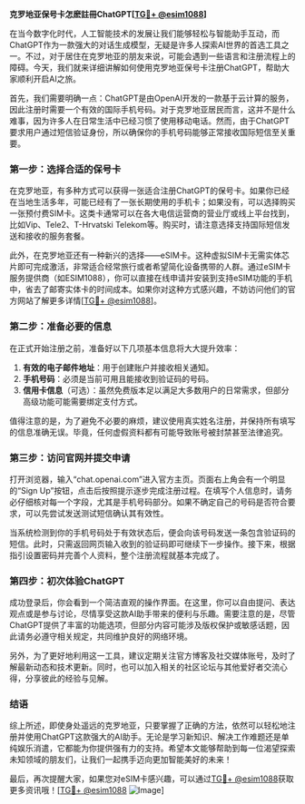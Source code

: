 **克罗地亚保号卡怎麽註冊ChatGPT[[TG💪+ @esim1088](https://t.me/s/esim1088)]**

在当今数字化时代，人工智能技术的发展让我们能够轻松与智能助手互动，而ChatGPT作为一款强大的对话生成模型，无疑是许多人探索AI世界的首选工具之一。不过，对于居住在克罗地亚的朋友来说，可能会遇到一些语言和注册流程上的障碍。今天，我们就来详细讲解如何使用克罗地亚保号卡注册ChatGPT，帮助大家顺利开启AI之旅。

首先，我们需要明确一点：ChatGPT是由OpenAI开发的一款基于云计算的服务，因此注册时需要一个有效的国际手机号码。对于克罗地亚居民而言，这并不是什么难事，因为许多人在日常生活中已经习惯了使用移动电话。然而，由于ChatGPT要求用户通过短信验证身份，所以确保你的手机号码能够正常接收国际短信至关重要。

### 第一步：选择合适的保号卡

在克罗地亚，有多种方式可以获得一张适合注册ChatGPT的保号卡。如果你已经在当地生活多年，可能已经有了一张长期使用的手机卡；如果没有，可以选择购买一张预付费SIM卡。这类卡通常可以在各大电信运营商的营业厅或线上平台找到，比如Vip、Tele2、T-Hrvatski Telekom等。购买时，请注意选择支持国际短信发送和接收的服务套餐。

此外，在克罗地亚还有一种新兴的选择——eSIM卡。这种虚拟SIM卡无需实体芯片即可完成激活，非常适合经常旅行或者希望简化设备携带的人群。通过eSIM卡服务提供商（如ESIM1088），你可以直接在线申请并安装到支持eSIM功能的手机中，省去了邮寄实体卡的时间成本。如果你对这种方式感兴趣，不妨访问他们的官方网站了解更多详情[[TG💪+ @esim1088](https://t.me/s/esim1088)]。

### 第二步：准备必要的信息

在正式开始注册之前，准备好以下几项基本信息将大大提升效率：

1. **有效的电子邮件地址**：用于创建账户并接收相关通知。
2. **手机号码**：必须是当前可用且能接收到验证码的号码。
3. **信用卡信息**（可选）：虽然免费版本足以满足大多数用户的日常需求，但部分高级功能可能需要绑定支付方式。

值得注意的是，为了避免不必要的麻烦，建议使用真实姓名注册，并保持所有填写的信息准确无误。毕竟，任何虚假资料都有可能导致账号被封禁甚至法律追究。

### 第三步：访问官网并提交申请

打开浏览器，输入“chat.openai.com”进入官方主页。页面右上角会有一个明显的“Sign Up”按钮，点击后按照提示逐步完成注册过程。在填写个人信息时，请务必仔细核对每一个字段，尤其是手机号码部分。如果不确定自己的号码是否符合要求，可以先尝试发送测试短信确认其有效性。

当系统检测到你的手机号码处于有效状态后，便会向该号码发送一条包含验证码的短信。此时，只需返回网页输入收到的验证码即可继续下一步操作。接下来，根据指引设置密码并完善个人资料，整个注册流程就基本完成了。

### 第四步：初次体验ChatGPT

成功登录后，你会看到一个简洁直观的操作界面。在这里，你可以自由提问、表达观点或是参与讨论，尽情享受这款AI助手带来的便利与乐趣。需要注意的是，尽管ChatGPT提供了丰富的功能选项，但部分内容可能涉及版权保护或敏感话题，因此请务必遵守相关规定，共同维护良好的网络环境。

另外，为了更好地利用这一工具，建议定期关注官方博客及社交媒体账号，及时了解最新动态和技术更新。同时，也可以加入相关的社区论坛与其他爱好者交流心得，分享彼此的经验与见解。

### 结语

综上所述，即使身处遥远的克罗地亚，只要掌握了正确的方法，依然可以轻松地注册并使用ChatGPT这款强大的AI助手。无论是学习新知识、解决工作难题还是单纯娱乐消遣，它都能为你提供强有力的支持。希望本文能够帮助到每一位渴望探索未知领域的朋友们，让我们一起携手迈向更加智能美好的未来！

最后，再次提醒大家，如果您对eSIM卡感兴趣，可以通过[TG💪+ @esim1088](https://t.me/s/esim1088)获取更多资讯哦！[[TG💪+ @esim1088](https://t.me/s/esim1088) ![Image](https://i.postimg.cc/4NQfJmqS/Snipaste-2025-05-13-00-14-12.png)]